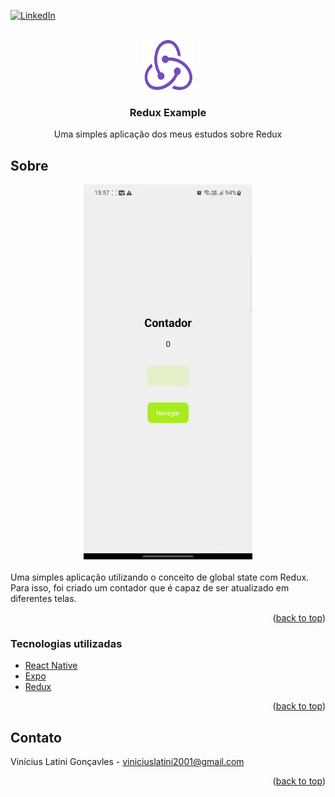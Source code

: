 <a name="readme-top"></a>

[![LinkedIn][linkedin-shield] ][linkedin-url]

<!-- PROJECT LOGO -->
<br />
<div align="center">
  <a href="https://github.com/github_username/repo_name">
    <img src="images/logo.png" alt="Logo" width="80" height="80">
  </a>

<h3 align="center">Redux Example</h3>

  <p align="center">
    Uma simples aplicação dos meus estudos sobre Redux
    <br />
</div>

<!-- ABOUT THE PROJECT -->

## Sobre

<div align="center">
  <img src="images/screen.gif" alt="Gif" width="270" height="600" >
</div>
<br>
Uma simples aplicação utilizando o conceito de global state com Redux. Para isso, foi criado um contador que é capaz de ser atualizado em diferentes telas.

<p align="right">(<a href="#readme-top">back to top</a>)</p>

### Tecnologias utilizadas

- <a href="https://reactnative.dev/"> React Native </a>
- <a href="https://expo.dev/"> Expo </a>
- <a href="https://redux.js.org/"> Redux </a>

<p align="right">(<a href="#readme-top">back to top</a>)</p>


## Contato

Vinícius Latini Gonçavles - viniciuslatini2001@gmail.com

<p align="right">(<a href="#readme-top">back to top</a>)</p>


[linkedin-shield]: https://img.shields.io/badge/-LinkedIn-black.svg?style=for-the-badge&logo=linkedin&colorB=555
[linkedin-url]: https://www.linkedin.com/in/viniciuslatini/
